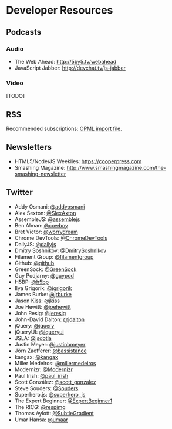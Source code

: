 # Developer Resources


## Podcasts

### Audio

- The Web Ahead: <http://5by5.tv/webahead>
- JavaScript Jabber: <http://devchat.tv/js-jabber>

### Video

[TODO]



## RSS

Recommended subscriptions: [OPML import file](https://raw.githubusercontent.com/SapientNitroLA/development-resources/master/rss.opml).



## Newsletters

- HTML5/Node/JS Weeklies: <https://cooperpress.com>
- Smashing Magazine: <http://www.smashingmagazine.com/the-smashing-newsletter>



## Twitter

- Addy Osmani: [@addyosmani](https://twitter.com/addyosmani)
- Alex Sexton: [@SlexAxton](https://twitter.com/SlexAxton)
- AssembleJS: [@assemblejs](https://twitter.com/assemblejs)
- Ben Alman: [@cowboy](https://twitter.com/cowboy)
- Bret Victor: [@worrydream](https://twitter.com/worrydream)
- Chrome DevTools: [@ChromeDevTools](https://twitter.com/ChromeDevTools)
- DailyJS: [@dailyjs](https://twitter.com/dailyjs)
- Dmitry Soshnikov: [@DmitrySoshnikov](https://twitter.com/DmitrySoshnikov)
- Filament Group: [@filamentgroup](https://twitter.com/filamentgroup)
- Github: [@github](https://twitter.com/github)
- GreenSock: [@GreenSock](https://twitter.com/GreenSock)
- Guy Podjarny: [@guypod](https://twitter.com/guypod)
- H5BP: [@h5bp](https://twitter.com/h5bp)
- Ilya Grigorik: [@igrigorik](https://twitter.com/igrigorik)
- James Burke: [@jrburke](https://twitter.com/jrburke)
- Jason Kiss: [@jkiss](https://twitter.com/jkiss)
- Joe Hewitt: [@joehewitt](https://twitter.com/joehewitt)
- John Resig: [@jeresig](https://twitter.com/jeresig)
- John-David Dalton: [@jdalton](https://twitter.com/jdalton)
- jQuery: [@jquery](https://twitter.com/jquery)
- jQueryUI: [@jqueryui](https://twitter.com/jqueryui)
- JSLA: [@jsdotla](https://twitter.com/jsdotla)
- Justin Meyer: [@justinbmeyer](https://twitter.com/justinbmeyer)
- Jörn Zaefferer: [@bassistance](https://twitter.com/bassistance)
- kangax: [@kangax](https://twitter.com/kangax)
- Miller Medeiros: [@millermedeiros](https://twitter.com/millermedeiros)
- Modernizr: [@Modernizr](https://twitter.com/Modernizr)
- Paul Irish: [@paul_irish](https://twitter.com/paul_irish)
- Scott González: [@scott_gonzalez](https://twitter.com/scott_gonzalez)
- Steve Souders: [@Souders](https://twitter.com/Souders)
- Superhero.js: [@superhero_js](https://twitter.com/superhero_js)
- The Expert Beginner: [@ExpertBeginner1](https://twitter.com/ExpertBeginner1)
- The RICG: [@respimg](https://twitter.com/respimg)
- Thomas Aylott: [@SubtleGradient](https://twitter.com/SubtleGradient)
- Umar Hansa: [@umaar](https://twitter.com/umaar)
